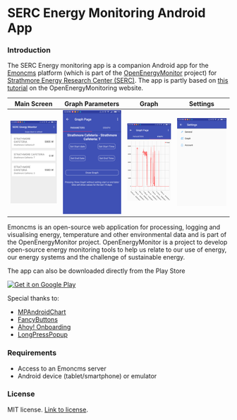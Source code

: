# SERC Energy Monitoring Android App
### Introduction
The SERC Energy monitoring app is a companion Android app for the [Emoncms](https://emoncms.org/) platform (which is part of the [OpenEnergyMonitor](https://openenergymonitor.org/) project) for [Strathmore Energy Research Center (SERC)](https://serc.strathmore.edu/). The app is partly based on [this tutorial](https://learn.openenergymonitor.org/electricity-monitoring/other-software/AndroidAppPart1) on the OpenEnergyMonitoring website. 

Main Screen                                   |  Graph Parameters                           |  Graph            |Settings                             
:--------------------------------------------:|:-------------------------------------------:|:-------------------------------------------:|:-------------------------------------------:
![Screenshot1](/screenshots/screenshot_1.png) |![Screenshot2](/screenshots/screenshot_2.png)|![Screenshot3](/screenshots/screenshot_3.png)|![Screenshot4](/screenshots/screenshot_4.png)


Emoncms is an open-source web application for processing, logging and visualising energy, temperature and other environmental data and is part of the OpenEnergyMonitor project. OpenEnergyMonitor is a project to develop open-source energy monitoring tools to help us relate to our use of energy, our energy systems and the challenge of sustainable energy.

The app can also be downloaded directly from the Play Store

[![Get it on Google Play](https://play.google.com/intl/en_us/badges/images/generic/en_badge_web_generic.png)](https://play.google.com/store/apps/details?id=edu.strathmore.serc.sercopenenergymonitorv3&pcampaignid=MKT-Other-global-all-co-prtnr-py-PartBadge-Mar2515-1)



Special thanks to:
- [MPAndroidChart](https://github.com/PhilJay/MPAndroidChart)
- [FancyButtons](https://github.com/medyo/Fancybuttons)
- [Ahoy! Onboarding](https://github.com/codemybrainsout/ahoy-onboarding)
- [LongPressPopup](https://github.com/RiccardoMoro/LongPressPopup)

### Requirements

 - Access to an Emoncms server
 - Android device (tablet/smartphone) or emulator



### License
MIT license. [Link to license](/License.md).
